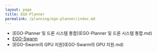 ```yaml
---
layout: page
title: EGO-Planner
permalink: /planning/ego-planner/index.md
---
```

- [EGO-Planner 및 드론 시스템 통합](EGO-Planner 및 드론 시스템 통합.md)
- [EGO-Swarm](EGO-Swarm.md)
- [EGO-Swarm의 GPU 지원](EGO-Swarm의 GPU 지원.md)
